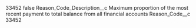 <?xml version="1.0" encoding="UTF-8"?>
<CustomMetadata xmlns="http://soap.sforce.com/2006/04/metadata" xmlns:xsi="http://www.w3.org/2001/XMLSchema-instance" xmlns:xsd="http://www.w3.org/2001/XMLSchema">
    <label>33452</label>
    <protected>false</protected>
    <values>
        <field>Reason_Code_Description__c</field>
        <value xsi:type="xsd:string">Maximum proportion of the most recent payment to total balance from all financial accounts</value>
    </values>
    <values>
        <field>Reason_Code__c</field>
        <value xsi:type="xsd:string">33452</value>
    </values>
</CustomMetadata>
